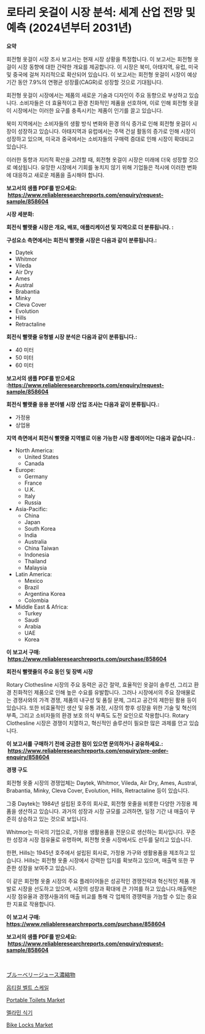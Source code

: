 <p><h1>로타리 옷걸이 시장 분석: 세계 산업 전망 및 예측 (2024년부터 2031년)</h1></p><p><strong>요약</strong></p>
<p><p>회전형 옷걸이 시장 조사 보고서는 현재 시장 상황을 특정합니다. 이 보고서는 회전형 옷걸이 시장 동향에 대한 간략한 개요를 제공합니다. 이 시장은 북미, 아태지역, 유럽, 미국 및 중국에 걸쳐 지리적으로 확산되어 있습니다. 이 보고서는 회전형 옷걸이 시장이 예상 기간 동안 7.9%의 연평균 성장률(CAGR)로 성장할 것으로 기대됩니다.</p><p>회전형 옷걸이 시장에서는 제품의 새로운 기술과 디자인이 주요 동향으로 부상하고 있습니다. 소비자들은 더 효율적이고 환경 친화적인 제품을 선호하며, 이로 인해 회전형 옷걸이 시장에서는 이러한 요구를 충족시키는 제품이 인기를 끌고 있습니다.</p><p>북미 지역에서는 소비자들의 생활 방식 변화와 환경 의식 증가로 인해 회전형 옷걸이 시장이 성장하고 있습니다. 아태지역과 유럽에서는 주택 건설 활동의 증가로 인해 시장이 성장하고 있으며, 미국과 중국에서는 소비자들의 구매력 증대로 인해 시장이 확대되고 있습니다.</p><p>이러한 동향과 지리적 확산을 고려할 때, 회전형 옷걸이 시장은 미래에 더욱 성장할 것으로 예상됩니다. 유망한 시장에서 기회를 놓치지 않기 위해 기업들은 적시에 이러한 변화에 대응하고 새로운 제품을 출시해야 합니다.</p></p>
<p><strong>보고서의 샘플 PDF를 받으세요: &nbsp;<a href="https://www.reliableresearchreports.com/enquiry/request-sample/858604">https://www.reliableresearchreports.com/enquiry/request-sample/858604</a></strong></p>
<p><strong>시장 세분화:</strong></p>
<p><strong> 회전식 빨랫줄 시장은 개요, 배포, 애플리케이션 및 지역으로 더 분류됩니다. :</strong></p>
<p><strong>구성요소 측면에서는 회전식 빨랫줄 시장은 다음과 같이 분류됩니다.:</strong></p>
<p><ul><li>Daytek</li><li>Whitmor</li><li>Vileda</li><li>Air Dry</li><li>Ames</li><li>Austral</li><li>Brabantia</li><li>Minky</li><li>Cleva Cover</li><li>Evolution</li><li>Hills</li><li>Retractaline</li></ul></p>
<p><strong> 회전식 빨랫줄 유형별 시장 분석은 다음과 같이 분류됩니다.:</strong></p>
<p><ul><li>40 미터</li><li>50 미터</li><li>60 미터</li></ul></p>
<p><strong>보고서의 샘플 PDF를 받으세요 :<a href="https://www.reliableresearchreports.com/enquiry/request-sample/858604">https://www.reliableresearchreports.com/enquiry/request-sample/858604</a></strong></p>
<p><strong> 회전식 빨랫줄 응용 분야별 시장 산업 조사는 다음과 같이 분류됩니다.:</strong></p>
<p><ul><li>가정용</li><li>상업용</li></ul></p>
<p><strong>지역 측면에서 회전식 빨랫줄 지역별로 이용 가능한 시장 플레이어는 다음과 같습니다.:</strong></p>
<p><ul>
    <li>
        North America:
        <ul>
            <li>United States</li>
            <li>Canada</li>
        </ul>
    </li>
    <li>
        Europe:
        <ul>
            <li>Germany</li>
            <li>France</li>
            <li>U.K.</li>
            <li>Italy</li>
            <li>Russia</li>
        </ul>
    </li>
    <li>
        Asia-Pacific:
        <ul>
            <li>China</li>
            <li>Japan</li>
            <li>South Korea</li>
            <li>India</li>
            <li>Australia</li>
            <li>China Taiwan</li>
            <li>Indonesia</li>
            <li>Thailand</li>
            <li>Malaysia</li>
        </ul>
    </li>
    <li>
        Latin America:
        <ul>
            <li>Mexico</li>
            <li>Brazil</li>
            <li>Argentina Korea</li>
            <li>Colombia</li>
        </ul>
    </li>
    <li>
        Middle East & Africa:
        <ul>
            <li>Turkey</li>
            <li>Saudi</li>
            <li>Arabia</li>
            <li>UAE</li>
            <li>Korea</li>
        </ul>
    </li>
    </ul></p>
<p><strong>이 보고서 구매: &nbsp;<a href="https://www.reliableresearchreports.com/purchase/858604">https://www.reliableresearchreports.com/purchase/858604</a></strong></p>
<p><strong>회전식 빨랫줄의 주요 동인 및 장벽 시장</strong></p>
<p><p>Rotary Clothesline 시장의 주요 동력은 공간 절약, 효율적인 옷걸이 솔루션, 그리고 환경 친화적인 제품으로 인해 높은 수요를 유발합니다. 그러나 시장에서의 주요 장애물로는 경쟁사와의 가격 경쟁, 제품의 내구성 및 품질 문제, 그리고 공간의 제한된 활용 등이 있습니다. 또한 비효율적인 생산 및 유통 과정, 시장의 향후 성장을 위한 기술 및 혁신의 부족, 그리고 소비자들의 환경 보호 의식 부족도 도전 요인으로 작용합니다. Rotary Clothesline 시장은 경쟁이 치열하고, 혁신적인 솔루션이 필요한 많은 과제를 안고 있습니다.</p></p>
<p><strong>이 보고서를 구매하기 전에 궁금한 점이 있으면 문의하거나 공유하세요.: &nbsp;<a href="https://www.reliableresearchreports.com/enquiry/pre-order-enquiry/858604">https://www.reliableresearchreports.com/enquiry/pre-order-enquiry/858604</a></strong></p>
<p><strong>경쟁 구도</strong></p>
<p><p>회전형 옷줄 시장의 경쟁업체는 Daytek, Whitmor, Vileda, Air Dry, Ames, Austral, Brabantia, Minky, Cleva Cover, Evolution, Hills, Retractaline 등이 있습니다.</p><p>그중 Daytek는 1984년 설립된 호주의 회사로, 회전형 옷줄을 비롯한 다양한 가정용 제품을 생산하고 있습니다. 과거의 성장과 시장 규모를 고려하면, 일정 기간 내 매출이 꾸준히 상승하고 있는 것으로 보입니다.</p><p>Whitmor는 미국의 기업으로, 가정용 생활용품을 전문으로 생산하는 회사입니다. 꾸준한 성장과 시장 점유율로 유명하며, 회전형 옷줄 시장에서도 선두를 달리고 있습니다.</p><p>한편, Hills는 1945년 호주에서 설립된 회사로, 가정용 가구와 생활용품을 제조하고 있습니다. Hills는 회전형 옷줄 시장에서 강력한 입지를 확보하고 있으며, 매출액 또한 꾸준한 성장을 보여주고 있습니다.</p><p>이 같은 회전형 옷줄 시장의 주요 플레이어들은 성공적인 경쟁전략과 혁신적인 제품 개발로 시장을 선도하고 있으며, 시장의 성장과 확대에 큰 기여를 하고 있습니다.매출액은 시장 점유율과 경쟁사들과의 매출 비교를 통해 각 업체의 경쟁력을 가늠할 수 있는 중요한 지표로 작용합니다.</p></p>
<p><strong>이 보고서 구매: &nbsp; <a href="https://www.reliableresearchreports.com/purchase/858604">https://www.reliableresearchreports.com/purchase/858604</a></strong></p>
<p><strong>보고서의 샘플 PDF를 받으세요: &nbsp;<a href="https://www.reliableresearchreports.com/enquiry/request-sample/858604">https://www.reliableresearchreports.com/enquiry/request-sample/858604</a></strong><strong></strong></p>
<p>&nbsp;</p>
<p><p><a href="https://medium.com/@barbarakss89/%E3%83%96%E3%83%AB%E3%83%BC%E3%83%99%E3%83%AA%E3%83%BC%E3%82%B8%E3%83%A5%E3%83%BC%E3%82%B9%E6%BF%83%E7%B8%AE%E5%B8%82%E5%A0%B4-%E3%82%BF%E3%82%A4%E3%83%97-%E3%82%A2%E3%83%97%E3%83%AA%E3%82%B1%E3%83%BC%E3%82%B7%E3%83%A7%E3%83%B3-%E3%81%8A%E3%82%88%E3%81%B3%E5%9C%B0%E7%90%86%E3%81%AB%E3%82%88%E3%82%8B%E5%8C%85%E6%8B%AC%E7%9A%84%E3%81%AA%E8%A9%95%E4%BE%A1-c9b3403992a2">ブルーベリージュース濃縮物</a></p><p><a href="https://github.com/lkwggful07722/Market-Research-Report-List-1/blob/main/68153882006.md">옵티컬 벨트 스케일</a></p><p><a href="https://github.com/juancolorado15/Market-Research-Report-List-1/blob/main/portable-toilets-market.md">Portable Toilets Market</a></p><p><a href="https://github.com/lkwggful07722/Market-Research-Report-List-1/blob/main/59461322005.md">멜라민 식기</a></p><p><a href="https://github.com/dx0328/Market-Research-Report-List-1/blob/main/bike-locks-market.md">Bike Locks Market</a></p></p>